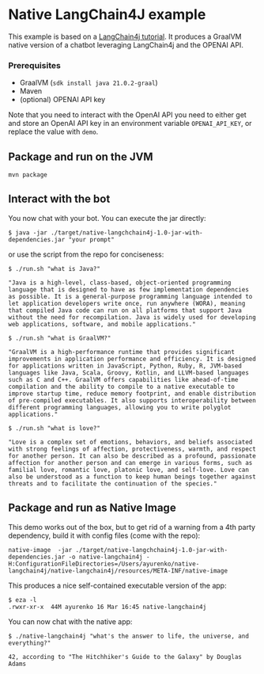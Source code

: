 # Native LangChain4J example

This example is based on a [LangChain4j tutorial](https://github.com/langchain4j/langchain4j-examples). It produces a GraalVM native version of a chatbot leveraging LangChain4j and the OPENAI API.

### Prerequisites

* GraalVM (`sdk install java 21.0.2-graal`)
* Maven
* (optional) OPENAI API key

Note that you need to interact with the OpenAI API you need to either get and store an OpenAI API key in an environment variable `OPENAI_API_KEY`, or replace the value with `demo`.


## Package and run on the JVM

```shell
mvn package
```

## Interact with the bot

You now chat with your bot. You can execute the jar directly:

```shell
$ java -jar ./target/native-langchchain4j-1.0-jar-with-dependencies.jar "your prompt"
```


 or use the script from the repo for conciseness:

```shell
$ ./run.sh "what is Java?"

"Java is a high-level, class-based, object-oriented programming language that is designed to have as few implementation dependencies as possible. It is a general-purpose programming language intended to let application developers write once, run anywhere (WORA), meaning that compiled Java code can run on all platforms that support Java without the need for recompilation. Java is widely used for developing web applications, software, and mobile applications."

$ ./run.sh "what is GraalVM?"

"GraalVM is a high-performance runtime that provides significant improvements in application performance and efficiency. It is designed for applications written in JavaScript, Python, Ruby, R, JVM-based languages like Java, Scala, Groovy, Kotlin, and LLVM-based languages such as C and C++. GraalVM offers capabilities like ahead-of-time compilation and the ability to compile to a native executable to improve startup time, reduce memory footprint, and enable distribution of pre-compiled executables. It also supports interoperability between different programming languages, allowing you to write polyglot applications."

$ ./run.sh "what is love?"

"Love is a complex set of emotions, behaviors, and beliefs associated with strong feelings of affection, protectiveness, warmth, and respect for another person. It can also be described as a profound, passionate affection for another person and can emerge in various forms, such as familial love, romantic love, platonic love, and self-love. Love can also be understood as a function to keep human beings together against threats and to facilitate the continuation of the species."

```

## Package and run as Native Image

This demo works out of the box, but to get rid of a warning from a 4th party dependency, build it with config files (come with the repo):

```shell
native-image  -jar ./target/native-langchchain4j-1.0-jar-with-dependencies.jar -o native-langchain4j -H:ConfigurationFileDirectories=/Users/ayurenko/native-langchain4j/native-langchain4j/resources/META-INF/native-image
```

This produces a nice self-contained executable version of the app:

```shell
$ eza -l
.rwxr-xr-x  44M ayurenko 16 Mar 16:45 native-langchain4j
```

You can now chat with the native app:

```shell
$ ./native-langchain4j "what's the answer to life, the universe, and everything?"

42, according to "The Hitchhiker's Guide to the Galaxy" by Douglas Adams

```